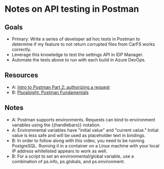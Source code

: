 # Notes on API testing in Postman

## Goals

* Primary: Write a series of developer ad hoc tests in Postman to determine if my feature to not return corrupted files from CarFS works correctly.
* Leverage this knowledge to test the settings API in IDP Manager.
* Automate the tests above to run with each build in Azure DevOps.

## Resources

* A: [Intro to Postman Part 2: authorizing a request](https://www.youtube.com/watch?v=Q23wkkfezfM)
* B: [Pluralsight: Postman Fundamentals](https://app.pluralsight.com/library/courses/postman-fundamentals/table-of-contents)

## Notes

* A: Postman supports environments. Requests can bind to environment variables using the {{handlebars}} notation.
* A: Environmental variables have "initial value" and "current value." Initial value is less safe and will be used as placeholder text in bindings.
* B: In order to follow along with this video, you need to be running PostgreSQL. Running it in a container on a Linux machine with your local IP address whitelisted appears to work as well.
* B: For a script to set an environmental/global variable, use a combination of ps.info, ps.globals, and ps.environment.
